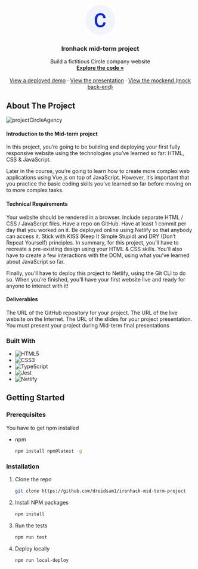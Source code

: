 <div id="top"></div>

<!-- PROJECT LOGO -->
<br />
<div align="center">
  <a href="https://github.com/droidsam1/ironhack-mid-term-project/">
    <img src="https://github.com/droidsam1/ironhack-mid-term-project/blob/main/android-chrome-192x192.png" alt="Logo" width="80" height="80">
  </a>

<h3 align="center">Ironhack mid-term project</h3>

  <p align="center">
    Build a fictitious Circle company website
    <br />
    <a href="https://github.com/droidsam1/ironhack-mid-term-project"><strong>Explore the code »</strong></a>
    <br />
    <br />
    <a href="https://droidsam-circle-app.netlify.app/index.html">View a deployed demo</a>
    ·
    <a href="https://www.canva.com/design/DAFHoF5k5gg/d2Ag1qcCEAznSQaPZDSLhg/view?utm_content=DAFHoF5k5gg&utm_campaign=designshare&utm_medium=link&utm_source=publishsharelink">View the presentation</a>
    ·
    <a href="https://github.com/droidsam1/ironhack-mid-term-project-mockend">View the mockend (mock back-end)</a>
  
  
  </p>
</div>



<!-- ABOUT THE PROJECT -->
## About The Project

![projectCircleAgency](https://user-images.githubusercontent.com/36738579/181576736-54be0896-bf13-40ad-86e6-f12bb444d5c6.png)

#### Introduction to the Mid-term project
In this project, you’re going to be building and deploying your first fully responsive website using the technologies you’ve learned so far: HTML, CSS & JavaScript.

Later in the course, you’re going to learn how to create more complex web applications using Vue.js on top of JavaScript. However, it’s important that you practice the basic coding skills you’ve learned so far before moving on to more complex tasks.


#### Technical Requirements
Your website should be rendered in a browser.
Include separate HTML / CSS / JavaScript files.
Have a repo on GitHub.
Have at least 1 commit per day that you worked on it.
Be deployed online using Netlify so that anybody can access it.
Stick with KISS (Keep It Simple Stupid) and DRY (Don’t Repeat Yourself) principles.
In summary, for this project, you’ll have to recreate a pre-existing design using your HTML & CSS skills. You’ll also have to create a few interactions with the DOM, using what you’ve learned about JavaScript so far.

Finally, you’ll have to deploy this project to Netlify, using the Git CLI to do so. When you’re finished, you’ll have your first website live and ready for anyone to interact with it!


#### Deliverables
The URL of the GitHub repository for your project.
The URL of the live website on the Internet.
The URL of the slides for your project presentation.
You must present your project during Mid-term final presentations

### Built With
* ![HTML5](https://img.shields.io/badge/html5-%23E34F26.svg?style=for-the-badge&logo=html5&logoColor=white)
* ![CSS3](https://img.shields.io/badge/css3-%231572B6.svg?style=for-the-badge&logo=css3&logoColor=white)
* ![TypeScript](https://img.shields.io/badge/typescript-%23007ACC.svg?style=for-the-badge&logo=typescript&logoColor=white)
* ![Jest](https://img.shields.io/badge/-jest-%23C21325?style=for-the-badge&logo=jest&logoColor=white)
* ![Netlify](https://img.shields.io/badge/netlify-%23000000.svg?style=for-the-badge&logo=netlify&logoColor=#00C7B7)



<!-- GETTING STARTED -->
## Getting Started


### Prerequisites

You have to get npm installed
* npm
  ```sh
  npm install npm@latest -g
  ```

### Installation

1. Clone the repo
   ```sh
   git clone https://github.com/droidsam1/ironhack-mid-term-project
   ```
3. Install NPM packages
   ```sh
   npm install
   ```
4. Run the tests
   ```sh
   npm run test
   ```
5. Deploy locally
   ```sh
   npm run local-deploy
   ```
